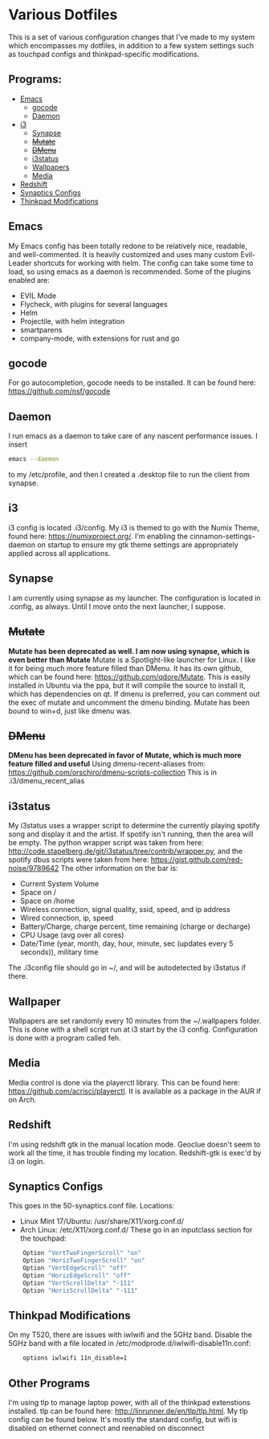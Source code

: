 # Various Dotfiles
This is a set of various configuration changes that I've made to my system which encompasses my dotfiles, in addition to a few system settings such as touchpad configs and thinkpad-specific modifications.

## Programs:
* [Emacs](#emacs)
  * [gocode](#gocode)
  * [Daemon](#daemon)
* [i3](#i3)
  * [Synapse](#synapse)
  * ~~[Mutate](#mutate)~~
  * ~~[DMenu](#dmenu)~~
  * [i3status](#i3status)
  * [Wallpapers](#wallpaper)
  * [Media](#media)
* [Redshift](#redshift)
* [Synaptics Configs](#synaptics-configs)
* [Thinkpad Modifications](#thinkpad-modifications)

## Emacs
My Emacs config has been totally redone to be relatively nice, readable, and well-commented. It is heavily customized and uses many custom Evil-Leader shortcuts for working with helm. The config can take some time to load, so using emacs as a daemon is recommended. Some of the plugins enabled are: 
* EVIL Mode
* Flycheck, with plugins for several languages
* Helm
* Projectile, with helm integration
* smartparens
* company-mode, with extensions for rust and go

## gocode
For go autocompletion, gocode needs to be installed. It can be found here: https://github.com/nsf/gocode

## Daemon
I run emacs as a daemon to take care of any nascent performance issues. I insert
```bash
emacs --daemon
```
to my /etc/profile, and then I created a .desktop file to run the client from synapse.

## i3 
i3 config is located .i3/config. My i3 is themed to go with the Numix Theme, found here: https://numixproject.org/. I'm enabling the cinnamon-settings-daemon on startup to ensure my gtk theme settings are appropriately applied across all applications.

## Synapse
I am currently using synapse as my launcher. The configuration is located in .config, as always. Until I move onto the next launcher, I suppose.

## ~~Mutate~~
**Mutate has been deprecated as well. I am now using synapse, which is even better than Mutate**
Mutate is a Spotlight-like launcher for Linux. I like it for being much more feature filled than DMenu. It has its own github, which can be found here: https://github.com/qdore/Mutate. This is easily installed in Ubuntu via the ppa, but it will compile the source to install it, which has dependencies on qt. If dmenu is preferred, you can comment out the exec of mutate and uncomment the dmenu binding. Mutate has been bound to win+d, just like dmenu was.

## ~~DMenu~~
**DMenu has been deprecated in favor of Mutate, which is much more feature filled and useful**
Using dmenu-recent-aliases from: https://github.com/orschiro/dmenu-scripts-collection
This is in .i3/dmenu_recent_alias

## i3status 
My i3status uses a wrapper script to determine the currently playing spotify song and display it and the artist. If spotify isn't running, then the area will be empty. The python wrapper script was taken from here: http://code.stapelberg.de/git/i3status/tree/contrib/wrapper.py, and the spotify dbus scripts were taken from here: https://gist.github.com/red-noise/9789642
The other information on the bar is:
* Current System Volume
* Space on /
* Space on /home
* Wireless connection, signal quality, ssid, speed, and ip address
* Wired connection, ip, speed
* Battery/Charge, charge percent, time remaining (charge or decharge)
* CPU Usage (avg over all cores)
* Date/Time (year, month, day, hour, minute, sec (updates every 5 seconds)), military time

The .i3config file should go in ~/, and will be autodetected by i3status if there.

## Wallpaper
Wallpapers are set randomly every 10 minutes from the ~/.wallpapers folder. This is done with a shell script run at i3 start by the i3 config. Configuration is done with a program called feh.

## Media
Media control is done via the playerctl library. This can be found here: https://github.com/acrisci/playerctl. It is available as a package in the AUR if on Arch.

## Redshift
I'm using redshift gtk in the manual location mode. Geoclue doesn't seem to work all the time, it has trouble finding my location. Redshift-gtk is exec'd by i3 on login.

## Synaptics Configs
This goes in the 50-synaptics.conf file.
Locations:
* Linux Mint 17/Ubuntu: /usr/share/X11/xorg.conf.d/
* Arch Linux: /etc/X11/xorg.conf.d/
These go in an inputclass section for the touchpad:
```bash
	Option "VertTwoFingerScroll" "on"
	Option "HorizTwoFingerScroll" "on"
	Option "VertEdgeScroll" "off"
	Option "HorizEdgeScroll" "off"
	Option "VertScrollDelta" "-111"
	Option "HorizScrollDelta" "-111"
```

## Thinkpad Modifications
On my T520, there are issues with iwlwifi and the 5GHz band. Disable the 5GHz band with a file located in /etc/modprode.d/iwlwifi-disable11n.conf:
```bash
	options iwlwifi 11n_disable=1
```

## Other Programs
I'm using tlp to manage laptop power, with all of the thinkpad extenstions installed. tlp can be found here: http://linrunner.de/en/tlp/tlp.html. My tlp config can be found below. It's mostly the standard config, but wifi is disabled on ethernet connect and reenabled on disconnect
